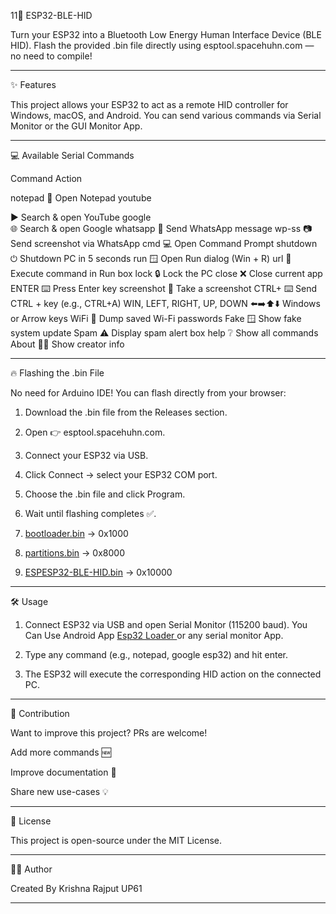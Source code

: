 11🚀 ESP32-BLE-HID

Turn your ESP32 into a Bluetooth Low Energy Human Interface Device (BLE HID).
Flash the provided .bin file directly using esptool.spacehuhn.com — no need to compile!


---

✨ Features

This project allows your ESP32 to act as a remote HID controller for Windows, macOS, and Android.
You can send various commands via Serial Monitor or the GUI Monitor App.


---

💻 Available Serial Commands

Command	Action

notepad	📝 Open Notepad
youtube <search>	▶️ Search & open YouTube
google <search>	🌐 Search & open Google
whatsapp <no> <msg>	💬 Send WhatsApp message
wp-ss <no>	📷 Send screenshot via WhatsApp
cmd	💻 Open Command Prompt
shutdown	⏻ Shutdown PC in 5 seconds
run	🪟 Open Run dialog (Win + R)
url <command>	🔗 Execute command in Run box
lock	🔒 Lock the PC
close	❌ Close current app
ENTER	⌨️ Press Enter key
screenshot	📸 Take a screenshot
CTRL+<key>	⌨️ Send CTRL + key (e.g., CTRL+A)
WIN, LEFT, RIGHT, UP, DOWN	⬅️➡️⬆️⬇️ Windows or Arrow keys
WiFi	📡 Dump saved Wi-Fi passwords
Fake	🪟 Show fake system update
Spam	⚠️ Display spam alert box
help	❔ Show all commands
About	👨‍💻 Show creator info



---

🔥 Flashing the .bin File

No need for Arduino IDE! You can flash directly from your browser:

1. Download the .bin file from the Releases section.


2. Open 👉 esptool.spacehuhn.com.


3. Connect your ESP32 via USB.


4. Click Connect → select your ESP32 COM port.


5. Choose the .bin file and click Program.


6. Wait until flashing completes ✅.


7. <a href="https://github.com/esp32king/Esp32-Ble-HID/releases/download/Esp32-BLE-HID/bootloader.bin">bootloader.bin</a> → 0x1000

 8. <a href="https://github.com/esp32king/Esp32-Ble-HID/releases/download/Esp32-BLE-HID/partitions.bin">partitions.bin</a> → 0x8000

 9. <a href="https://github.com/esp32king/Esp32-Ble-HID/releases/download/Esp32-BLE-HID/ESPESP32-BLE-HID">ESPESP32-BLE-HID.bin</a> → 0x10000

---

🛠 Usage

1. Connect ESP32 via USB and open Serial Monitor (115200 baud). You Can Use Android App <a href="https://play.google.com/store/apps/details?id=com.bluino.esp32loader">Esp32 Loader </a> or any serial monitor App.


2. Type any command (e.g., notepad, google esp32) and hit enter.


3. The ESP32 will execute the corresponding HID action on the connected PC.




---

🤝 Contribution

Want to improve this project? PRs are welcome!

Add more commands 🆕

Improve documentation 📖

Share new use-cases 💡



---

📜 License

This project is open-source under the MIT License.


---

👨‍💻 Author

Created By Krishna Rajput UP61


---


